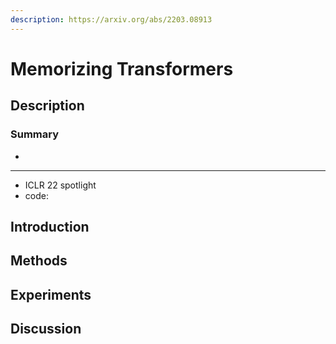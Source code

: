 ```yaml
---
description: https://arxiv.org/abs/2203.08913
---
```


# Memorizing Transformers

## &#x20;Description

### Summary

* &#x20;

***

* ICLR 22 spotlight
* code: &#x20;

## Introduction



## Methods



## Experiments



## Discussion
